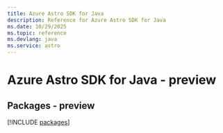 ```yaml
---
title: Azure Astro SDK for Java
description: Reference for Azure Astro SDK for Java
ms.date: 10/29/2025
ms.topic: reference
ms.devlang: java
ms.service: astro
---
```

# Azure Astro SDK for Java - preview
## Packages - preview
[!INCLUDE [packages](astro-index.md)]